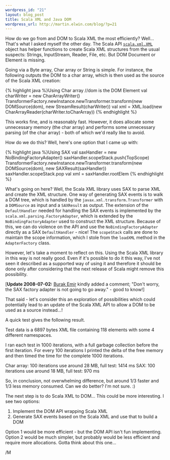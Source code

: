 ```yaml
--- 
wordpress_id: "21"
layout: blog_post
title: Scala XML and Java DOM
wordpress_url: http://martin.elwin.com/blog/?p=21
---
```

How do we go from and DOM to Scala XML the most efficiently? Well... That's what I asked myself the other day. The Scala API <a href="http://www.scala-lang.org/docu/files/api/scala/xml/XML$object.html">`scala.xml.XML`</a> object has helper functions to create Scala XML structures from the usual suspects: Strings, InputStream, Reader, File, etc. But DOM Document or Element is missing.

Going via a Byte array, Char array or String is simple. For instance, the following outputs the DOM to a char array, which is then used as the source of the Scala XML creation:

{% highlight java %}Using Char array
//dom is the DOM Element
val charWriter = new CharArrayWriter()
TransformerFactory.newInstance.newTransformer.transform(new DOMSource(dom), new StreamResult(charWriter))
val xml = XML.load(new CharArrayReader(charWriter.toCharArray))
{% endhighlight %}

This works fine, and is reasonably fast. However, it does allocate some unnecessary memory (the char array) and performs some unnecessary parsing (of the char array) - both of which we'd really like to avoid.

How do we do this? Well, here's one option that I came up with:

{% highlight java %}Using SAX
val saxHandler = new NoBindingFactoryAdapter()
saxHandler.scopeStack.push(TopScope)
TransformerFactory.newInstance.newTransformer.transform(new DOMSource(dom), new SAXResult(saxHandler))
saxHandler.scopeStack.pop
val xml = saxHandler.rootElem
{% endhighlight %}

What's going on here? Well, the Scala XML library uses SAX to parse XML and create the XML structure. One way of generating SAX events is to walk a DOM tree, which is handled by the `javax.xml.transform.Transformer` with a `DOMSource` as input and a `SAXResult` as output. The extension of the `DefaultHandler` needed for handling the SAX events is implemented by the `scala.xml.parsing.FactoryAdapter`, which is extended by the `NoBindingFactoryAdapter` used to construct the XML structure. Because of this, we can do violence on the API and use the `NoBindingFactoryAdapter` directly as a SAX `DefaultHandler` - nice! The `scopeStack` calls are done to maintain the scope information, which I stole from the `loadXML` method in the `AdapterFactory` class.

However, let's take a moment to reflect on this. Using the Scala XML library in this way is not really good. Even if it's possible to do it this way, I've not seen it described as a supported way of using it and therefore it should be done only after considering that the next release of Scala might remove this possibility.

[<strong>Update 2008-07-02:</strong> <a href="http://burak.emir.googlepages.com/">Burak Emir</a> kindly added a comment; "Don't worry, the SAX factory adapter is not going to go away." - good to know!]

That said - let's consider this an exploration of possibilities which could potentially lead to an update of the Scala XML API to allow a DOM to be used as a source instead...!

A quick test gives the following result.

Test data is a 6897 bytes XML file containing 118 elements with some 4 different namespaces.

I ran each test in 1000 iterations, with a full garbage collection before the first iteration. For every 100 iterations I printed the delta of the free memory and then timed the time for the complete 1000 iterations.

Char array: 100 iterations use around 28 MB, full test: 1414 ms
SAX: 100 iterations use around 18 MB, full test: 970 ms

So, in conclusion, not overwhelming difference, but around 1/3 faster and 1/3 less memory consumed. Can we do better? I'm not sure. :)

The next step is to do Scala XML to DOM... This could be more interesting. I see two options:

<ol>
	<li>Implement the DOM API wrapping Scala XML</li>
	<li>Generate SAX events based on the Scala XML and use that to build a DOM</li>
</ol>

Option 1 would be more efficient - but the DOM API isn't fun implementing. Option 2 would be much simpler, but probably would be less efficient and require more allocations. Gotta think about this one...

/M
